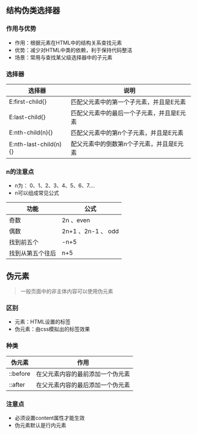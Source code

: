 ## 结构伪类选择器

### 作用与优势

+ 作用：根据元素在HTML中的结构关系查找元素
+ 优势：减少对HTML中类的依赖，利于保持代码整洁
+ 场景：常用与查找某父级选择器中的子元素

### 选择器

| 选择器                   | 说明                    |
|-----------------------|-----------------------|
| E:first-child{}       | 匹配父元素中的第一个子元素，并且是E元素  |
| E:last-child{}        | 匹配父元素中的最后一个子元素，并且是E元素 |
| E:nth-child(n){}      | 匹配父元素中的第n个子元素，并且是E元素  |
| E:nth-last-child(n){} | 配父元素中的倒数第n个子元素，并且是E元素 |

### n的注意点

+ n为： 0、1、2、3、4、5、6、7....
+ n可以组成常见公式

| 功能       | 公式               |
|----------|------------------|
| 奇数       | 2n 、even         |
| 偶数       | 2n+1 、2n-1 、 odd |
| 找到前五个    | -n+5             |
| 找到从第五个往后 | n+5              |

## 伪元素

> 一般页面中的非主体内容可以使用伪元素

### 区别

+ 元素：HTML设置的标签
+ 伪元素：由css模拟出的标签效果

### 种类

| 伪元素      | 作用               |
|----------|------------------|
| ::before | 在父元素内容的最前添加一个伪元素 |
| ::after  | 在父元素内容的最后添加一个伪元素 |

### 注意点

+ 必须设置content属性才能生效
+ 伪元素默认是行内元素
   